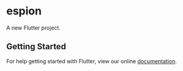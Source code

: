 # espion

A new Flutter project.

## Getting Started

For help getting started with Flutter, view our online
[documentation](https://flutter.io/).
